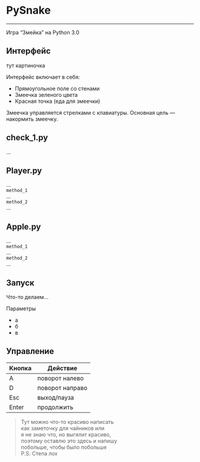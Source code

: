 <h1 class="code-line" data-line-start=0 data-line-end=1><a id="PySnake_0"></a>PySnake</h1>
<hr>
<p class="has-line-data" data-line-start="2" data-line-end="3">Игра “Змейка” на Python 3.0</p>
<h2 class="code-line" data-line-start=3 data-line-end=4><a id="_3"></a>Интерфейс</h2>
<p class="has-line-data" data-line-start="4" data-line-end="5">тут картиночка</p>
<p class="has-line-data" data-line-start="6" data-line-end="7">Интерфейс включает в себя:</p>
<ul>
<li class="has-line-data" data-line-start="7" data-line-end="8">Прямоугольное поле со стенами</li>
<li class="has-line-data" data-line-start="8" data-line-end="9">Змеечка зеленого цвета</li>
<li class="has-line-data" data-line-start="9" data-line-end="11">Красная точка (еда для змеечки)</li>
</ul>
<p class="has-line-data" data-line-start="11" data-line-end="12">Змеечка управляется стрелками с клавиатуры. Основная цель — накормить змеечку.</p>
<h2 class="code-line" data-line-start=13 data-line-end=14><a id="check_1py_13"></a>check_1.py</h2>
<p class="has-line-data" data-line-start="15" data-line-end="16">…</p>
<h2 class="code-line" data-line-start=17 data-line-end=18><a id="Playerpy_17"></a>Player.py</h2>
<p class="has-line-data" data-line-start="19" data-line-end="24">…<br>
<code>method_1</code><br>
…<br>
<code>method_2</code><br>
…</p>
<h2 class="code-line" data-line-start=24 data-line-end=25><a id="Applepy_24"></a>Apple.py</h2>
<p class="has-line-data" data-line-start="25" data-line-end="30">…<br>
<code>method_1</code><br>
…<br>
<code>method_2</code><br>
…</p>
<h2 class="code-line" data-line-start=30 data-line-end=31><a id="_30"></a>Запуск</h2>
<p class="has-line-data" data-line-start="31" data-line-end="32">Что-то делаем…</p>
<p class="has-line-data" data-line-start="33" data-line-end="34">Параметры</p>
<ul>
<li class="has-line-data" data-line-start="34" data-line-end="35">а</li>
<li class="has-line-data" data-line-start="35" data-line-end="36">б</li>
<li class="has-line-data" data-line-start="36" data-line-end="38">в</li>
</ul>
<h2 class="code-line" data-line-start=38 data-line-end=39><a id="_38"></a>Управление</h2>
<table class="table table-striped table-bordered">
<thead>
<tr>
<th>Кнопка</th>
<th>Действие</th>
</tr>
</thead>
<tbody>
<tr>
<td>A</td>
<td>поворот налево</td>
</tr>
<tr>
<td>D</td>
<td>поворот направо</td>
</tr>
<tr>
<td>Esc</td>
<td>выход/пауза</td>
</tr>
<tr>
<td>Enter</td>
<td>продолжить</td>
</tr>
</tbody>
</table>
<blockquote>
<p class="has-line-data" data-line-start="54" data-line-end="60">Тут можно что-то красиво написать<br>
как заметочку для чайников или<br>
я не знаю что, но выгялит красиво,<br>
поэтому оставлю это здесь и напишу<br>
побольше, чтобы было побольше<br>
P.S. Степа лох</p>
</blockquote>
</body></html>
